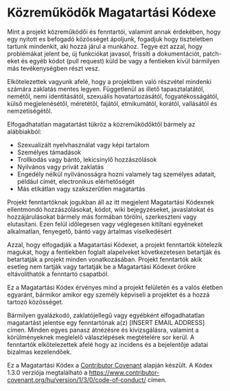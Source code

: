 # Közreműködők Magatartási Kódexe

Mint a projekt közreműködői és fenntartói, valamint annak érdekében, hogy egy nyitott es befogadó közösséget ápoljunk, fogadjuk hogy tiszteletben tartunk mindenkit, aki hozzá járul a munkához. Tegye ezt azzal, hogy problémákat jelent be, új funkciókat javasol, frissíti a dokumentációt, patch-eket és egyéb kódot (pull request) küld be vagy a fentieken kívül bármilyen más tevékenységben részt vesz.

Elkötelezettek vagyunk afelé, hogy a projektben való részvétel mindenki számára zaklatás mentes legyen. Függetlenül as illető tapasztalatától, nemétől, nemi identitásától, szexuális hovatartozásától, fogyatékosságától, külső megjelenésétől, méretétől, fajától, etmikumától, korától, vallásától és nemzetiségétől.

Elfogadhatatlan magatartást tükröz a közreműködőktől bármely az alábbiakból:

* Szexualizált nyelvhasználat vagy képi tartalom
* Személyes támadások
* Trollkodás vagy bántó, lekicsinylő hozzászólások
* Nyilvános vagy privát zaklatás
* Engedély nélkül nyilvánosságra hozni valamely tag személyes adatait, például címét, electronikus elérhetőségét
* Más etikátlan vagy szakszerűtlen magatartás

Projekt fenntartóknak jogukban áll az itt megjelent Magatartási Kódexnek ellentmondó hozzászólásokat, kódot, wiki bejegyzéseket, javaslatokat és hozzájárulásokat bármely más formában törölni, szerkeszteni vagy elutasítani. Ezen felül időlegesen vagy véglegesen kitiltani egyéneket alkalmatlan, fenyegető, bántó vagy ártalmas viselkedésért

Azzal, hogy elfogadják a Magatartási Kódexet, a projekt fenntartók kötelezik magukat, hogy a fentiekben foglalt alapelveket következetesen betartják és betartatják a projekt minden vonatkozásában. Projekt fenntartók akik esetleg nem tartják vagy tartatják be a Magatartási Kódexet örökre eltávolíthatók a fenntartó csapatból.

Ez a Magatartási Kódex érvényes mind a projekt felületén és a valós életben egyaránt, bármikor amikor egy személy képviseli a projektet és a hozzá tartozó közösséget.

Bármilyen gyalázkodó, zaklatójellegű vagy egyébként elfogadhatatlan magatartást jelentse egy fenntartónak a(z) [INSERT EMAIL ADDRESS] címen. Minden egyes panasz átnézésre és kivizsgálásra, valamint a körülményeknek meglelelő válaszlépések megtételére sor kerül. A fenntartók elkötelezettek afelé hogy az incidens és a bejelentője adatai bizalmas kezelendőek.

Ez a Magatartási Kódex a [Contributor Covenant](https://www.contributor-covenant.org) alapján készült. A Kódex 1.3.0 verziója megtalálható a https://www.contributor-covenant.org/hu/version/1/3/0/code-of-conduct/ címen.
